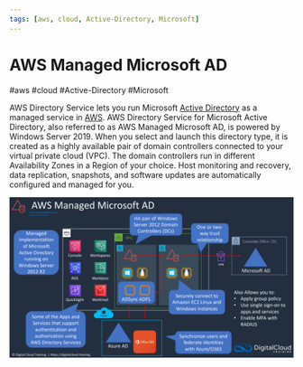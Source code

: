 ```yaml
---
tags: [aws, cloud, Active-Directory, Microsoft]
---
```

# AWS Managed Microsoft AD
#aws #cloud #Active-Directory #Microsoft 

AWS Directory Service lets you run Microsoft  [Active Directory](Cyber%20Security/Cloud%20Security/Active%20Directory.md) as a managed service in [AWS](Cloud%20Computing/AWS/AWS.md). AWS Directory Service for Microsoft Active Directory, also referred to as AWS Managed Microsoft AD, is powered by Windows Server 2019. When you select and launch this directory type, it is created as a highly available pair of domain controllers connected to your virtual private cloud (VPC). The domain controllers run in different Availability Zones in a Region of your choice. Host monitoring and recovery, data replication, snapshots, and software updates are automatically configured and managed for you.

![](Attachments/Pasted%20image%2020230304232153.png)